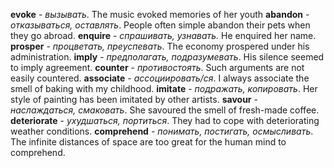 **evoke** - *вызывать*. The music evoked memories of her youth
**abandon** - *отказываться, оставлять*. People often simple abandon their pets when they go abroad.
**enquire** - *спрашивать, узнавать.* He enquired her name.
**prosper** - *процветать, преуспевать*. The economy prospered under his administration.
**imply** - *предполагать, подразумевать*. His silence seemed to imply agreement.
**counter** - *противостоять*. Such arguments are not easily countered.
**associate** - *ассоциировать/ся*. I always associate the smell of baking with my childhood.
**imitate** - *подражать, копировать*. Her style of painting has been imitated by other artists. 
**savour** - *наслаждаться, смаковать*. She savoured the smell of fresh-made coffee.
**deteriorate** - *ухудшаться, портиться*. They had to cope with deteriorating weather conditions.
**comprehend** - *понимать, постигать, осмысливать*. The infinite distances of space are too great for the human mind to comprehend. 
